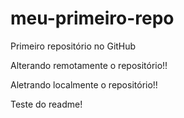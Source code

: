 # meu-primeiro-repo
Primeiro repositório no GitHub

Alterando remotamente o repositório!!

Aletrando localmente o repositório!!

Teste do readme!

